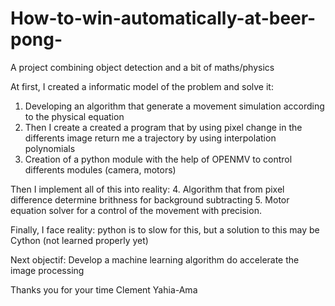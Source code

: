# How-to-win-automatically-at-beer-pong-
A project combining object detection and a bit of maths/physics

At first, I created a informatic model of the problem and solve it:
  1. Developing an algorithm that generate a movement simulation according to the physical equation
  2. Then I create a created a program that by using pixel change in the differents image return me a trajectory by using interpolation polynomials
  3. Creation of a python module with the help of OPENMV to control differents modules (camera, motors)

Then I implement all of this into reality:
  4. Algorithm that from pixel difference determine brithness for background subtracting
  5. Motor equation solver for a control of the movement with precision.

Finally, I face reality: python is to slow for this, but a solution to this may be Cython (not learned properly yet)

Next objectif:
  Develop a machine learning algorithm do accelerate the image processing

Thanks you for your time
Clement Yahia-Ama
